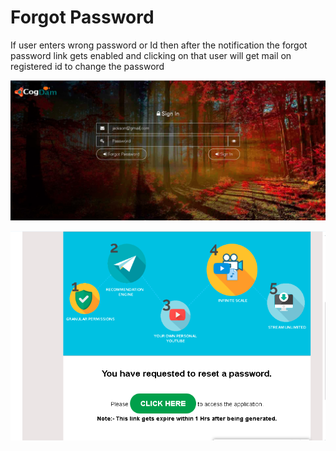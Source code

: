# Forgot Password

If user enters wrong password or Id then after the notification the forgot password link gets enabled and clicking on that user will get mail on registered id to change the password

![](../.gitbook/assets/image%20%28181%29.png)

![](../.gitbook/assets/image%20%28193%29.png)



